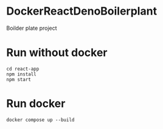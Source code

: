 # DockerReactDenoBoilerplant
Boilder plate project

# Run without docker
`cd react-app`<br>
`npm install`<br>
`npm start`<br>

# Run docker
`docker compose up --build`
